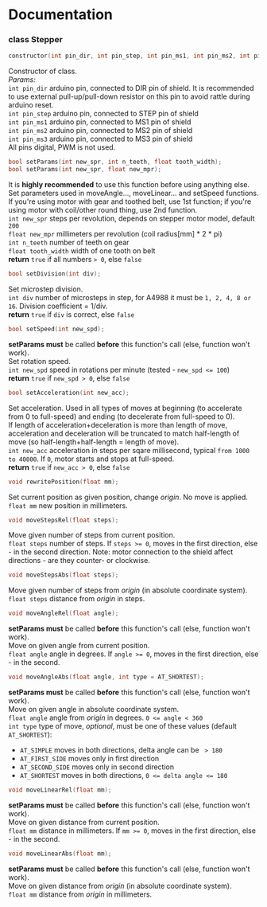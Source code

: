 # Documentation

### class Stepper
```C++
constructor(int pin_dir, int pin_step, int pin_ms1, int pin_ms2, int pin_ms3);
```
Constructor of class.  
_Params:_  
`int pin_dir` arduino pin, connected to DIR pin of shield.
It is recommended to use external pull-up/pull-down resistor on this pin to avoid rattle during arduino reset.  
`int pin_step` arduino pin, connected to STEP pin of shield  
`int pin_ms1` arduino pin, connected to MS1 pin of shield  
`int pin_ms2` arduino pin, connected to MS2 pin of shield  
`int pin_ms3` arduino pin, connected to MS3 pin of shield  
All pins digital, PWM is not used.
```C++
bool setParams(int new_spr, int n_teeth, float tooth_width);
bool setParams(int new_spr, float new_mpr);
```
It is **highly recommended** to use this function before using anything else.  
Set parameters used in moveAngle..., moveLinear... and setSpeed functions.
If you're using motor with gear and toothed belt, use 1st function;
if you're using motor with coil/other round thing, use 2nd function.  
`int new_spr` steps per revolution, depends on stepper motor model, default `200`  
`float new_mpr` millimeters per revolution (coil radius[mm] * 2 * pi)  
`int n_teeth` number of teeth on gear  
`float tooth_width` width of one tooth on belt  
**return** `true` if all numbers `> 0`, else `false`
```C++
bool setDivision(int div);
```
Set microstep division.  
`int div` number of microsteps in step, for A4988 it must be `1, 2, 4, 8 or 16`. Division coefficient = 1/div.  
**return** `true` if `div` is correct, else `false`
```C++
bool setSpeed(int new_spd);
```
**setParams must** be called **before** this function's call (else, function won't work).  
Set rotation speed.  
`int new_spd` speed in rotations per minute (tested - `new_spd <= 100`)  
**return** `true` if `new_spd > 0`, else `false`
```C++
bool setAcceleration(int new_acc);
```
Set acceleration. Used in all types of moves at beginning (to accelerate from 0 to full-speed)
and ending (to decelerate from full-speed to 0).  
If length of acceleration+deceleration is more than length of move, acceleration and deceleration will be truncated
to match half-length of move (so half-length+half-length = length of move).  
`int new_acc` acceleration in steps per sqare millisecond, typical `from 1000 to 40000`.
If `0`, motor starts and stops at full-speed.  
**return** `true` if `new_acc > 0`, else `false`
```C++
void rewritePosition(float mm);
```
Set current position as given position, change _origin_. No move is applied.  
`float mm` new position in millimeters.
```C++
void moveStepsRel(float steps);
```  
Move given number of steps from current position.  
`float steps` number of steps. If `steps >= 0`, moves in the first direction, else - in the second direction.
Note: motor connection to the shield affect directions - are they counter- or clockwise.
```C++
void moveStepsAbs(float steps);
```  
Move given number of steps from _origin_ (in absolute coordinate system).  
`float steps` distance from _origin_ in steps.
```C++
void moveAngleRel(float angle);
```
**setParams must** be called **before** this function's call (else, function won't work).  
Move on given angle from current position.  
`float angle` angle in degrees. If `angle >= 0`, moves in the first direction, else - in the second.
```C++
void moveAngleAbs(float angle, int type = AT_SHORTEST);
```
**setParams must** be called **before** this function's call (else, function won't work).  
Move on given angle in absolute coordinate system.  
`float angle` angle from _origin_ in degrees. `0 <= angle < 360`  
`int type` type of move, _optional_, must be one of these values (default `AT_SHORTEST`):  
- `AT_SIMPLE` moves in both directions, delta angle can be ` > 180`  
- `AT_FIRST_SIDE` moves only in first direction  
- `AT_SECOND_SIDE` moves only in second direction  
- `AT_SHORTEST` moves in both directions, `0 <= delta angle <= 180`
```C++
void moveLinearRel(float mm);
```
**setParams must** be called **before** this function's call (else, function won't work).  
Move on given distance from current position.  
`float mm` distance in millimeters. If `mm >= 0`, moves in the first direction, else - in the second.

```C++
void moveLinearAbs(float mm);
```
**setParams must** be called **before** this function's call (else, function won't work).  
Move on given distance from _origin_ (in absolute coordinate system).  
`float mm` distance from _origin_ in millimeters.

